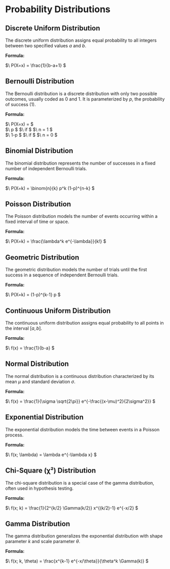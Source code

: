 # Probability Distributions

## Discrete Uniform Distribution

The discrete uniform distribution assigns equal probability to all integers between two specified values $a$ and $b$.

**Formula:**


$\ P(X=x) = \frac{1}{b-a+1} \$

## Bernoulli Distribution

The Bernoulli distribution is a discrete distribution with only two possible outcomes, usually coded as 0 and 1. It is parameterized by $p$, the probability of success (1).

**Formula:**

$\ P(X=x) = \$
<br>
    $\ p \$
     $\ if \$
     $\ n = 1 \$
<br>
      $\ 1-p \$
     $\ if \$
     $\ n = 0 \$

## Binomial Distribution

The binomial distribution represents the number of successes in a fixed number of independent Bernoulli trials.

**Formula:**

$\ P(X=k) = \binom{n}{k} p^k (1-p)^{n-k} \$

## Poisson Distribution

The Poisson distribution models the number of events occurring within a fixed interval of time or space.

**Formula:**

$\ P(X=k) = \frac{\lambda^k e^{-\lambda}}{k!} \$

## Geometric Distribution

The geometric distribution models the number of trials until the first success in a sequence of independent Bernoulli trials.

**Formula:**

$\ P(X=k) = (1-p)^{k-1} p \$

## Continuous Uniform Distribution

The continuous uniform distribution assigns equal probability to all points in the interval $[a, b]$.

**Formula:**

$\ f(x) = \frac{1}{b-a} \$

## Normal Distribution

The normal distribution is a continuous distribution characterized by its mean $\mu$ and standard deviation $\sigma$.

**Formula:**

$\ f(x) = \frac{1}{\sigma \sqrt{2\pi}} e^{-\frac{(x-\mu)^2}{2\sigma^2}} \$

## Exponential Distribution

The exponential distribution models the time between events in a Poisson process.

**Formula:**

$\ f(x; \lambda) = \lambda e^{-\lambda x} \$

## Chi-Square (χ²) Distribution

The chi-square distribution is a special case of the gamma distribution, often used in hypothesis testing.

**Formula:**

$\ f(x; k) = \frac{1}{2^{k/2} \Gamma(k/2)} x^{(k/2)-1} e^{-x/2} \$

## Gamma Distribution

The gamma distribution generalizes the exponential distribution with shape parameter $k$ and scale parameter $\theta$.

**Formula:**

$\ f(x; k, \theta) = \frac{x^{k-1} e^{-x/\theta}}{\theta^k \Gamma(k)} \$
